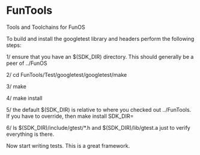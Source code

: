 # FunTools
Tools and Toolchains for FunOS

To build and install the googletest library and headers perform the following steps:

1/ ensure that you have an $(SDK_DIR) directory.  This should generally be a peer of ../FunOS

2/ cd FunTools/Test/googletest/googletest/make

3/ make

4/ make install

5/ the default $(SDK_DIR) is relative to where you checked out ../FunTools. If you have to override, then make install SDK_DIR=<path-to-sdk>

6/ ls $(SDK_DIR)/include/gtest/*.h and $(SDK_DIR)/lib/gtest.a just to verify everything is there.

Now start writing tests.  This is a great framework.
